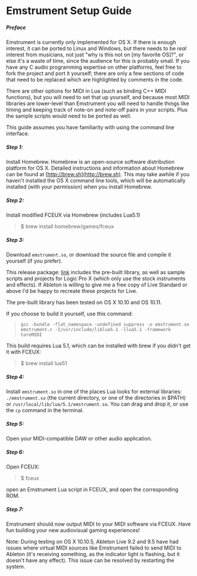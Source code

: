 # Emstrument Setup Guide

##### Preface
Emstrument is currently only implemented for OS X. If there is enough interest,
it can be ported to Linux and Windows, but there needs to be _real_ interest
from musicians, not just "why is this not on [my favorite OS]?", or else it's a
waste of time, since the audience for this is probably small. If you have any 
C audio programming expertise on other platforms, feel free to fork the project and 
port it yourself; there are only a few sections of code that need to be replaced which are highlighted by comments in the code.

There are other options for MIDI in Lua (such as binding C++ MIDI
functions), but you will need to set that up yourself, and because most MIDI
libraries are lower-level than Emstrument you will need to handle things like
timing and keeping track of note-on and note-off pairs in your scripts. Plus
the sample scripts would need to be ported as well.

This guide assumes you have familiarity with using the command line interface.

##### Step 1:
Install Homebrew. Homebrew is an open-source software distribution platform for
OS X. Detailed instructions and information about Homebrew can be found at
[http://brew.sh](http://brew.sh). This may take awhile if you haven't installed the OS X command
line tools, which will be automatically installed (with your permission) when
you install Homebrew.

##### Step 2:
Install modified FCEUX via Homebrew (includes Lua5.1)

>$ brew install homebrew/games/fceux


##### Step 3:
Download `emstrument.so`, or download the source file and compile it yourself
(if you prefer).

This release package: [link](https://github.com/ben-signalnarrative/emstrument/releases/tag/0.1) includes the pre-built library, as well as sample
scripts and projects for Logic Pro X (which only use the stock instruments and
effects). If Ableton is willing to give me a free copy of Live Standard or above 
I'd be happy to recreate these projects for Live.

The pre-built library has been tested on OS X 10.10 and OS 10.11.

If you choose to build it yourself, use this command:

> `gcc -bundle -flat_namespace -undefined suppress -o emstrument.so emstrument.c -I/usr/include/liblua5.1 -llua5.1 -framework CoreMIDI`

This build requires Lua 5.1, which can be installed with brew if you didn't get it with FCEUX:

> $ brew install lua51

##### Step 4:
Install `emstrument.so` in one of the places Lua looks for external libraries:
`./emstrument.so` (the current directory, or one of the directories in $PATH)
 or `/usr/local/lib/lua/5.1/emstrument.so`. You can drag and drop it, or use the `cp` command in the terminal.

##### Step 5:
Open your MIDI-compatible DAW or other audio application.

##### Step 6:
Open FCEUX:

> $ fceux

open an Emstrument Lua script in FCEUX, and open the corresponding ROM.

##### Step 7:
Emstrument should now output MIDI to your MIDI software via FCEUX. Have fun
building your new audiovisual gaming experiences!

Note: During testing on OS X 10.10.5, Ableton Live 9.2 and 9.5 have had issues where virtual
MIDI sources like Emstrument failed to send MIDI to Ableton (it's receiving
something, as the indicator light is flashing, but it doesn't have any effect).
This issue can be resolved by restarting the system.
